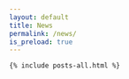 ```yaml
---
layout: default
title: News
permalink: /news/
is_preload: true
---
```


<section class="posts">
  
    {% include posts-all.html %}
  
</section>


